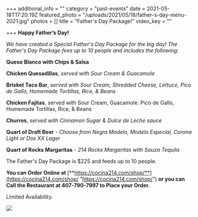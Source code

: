 +++
additional_info = ""
category = "past-events"
date = 2021-05-18T17:20:19Z
featured_photo = "/uploads/2021/05/18/father-s-day-menu-2021.jpg"
photos = []
title = "Father's Day Package!"
video_key = ""

+++
**Happy Father’s Day!**

_We have created a Special Father's Day Package for the big day! The Father's Day Package fees up to 10 people and includes the following:_

**Queso Blanco with Chips & Salsa**

**Chicken Quesadillas**, _served with Sour Cream & Guacamole_

**Brisket Taco Bar**, _served with Sour Cream, Shredded Cheese, Lettuce, Pico de Gallo, Homemade Tortillas, Rice, & Beans_

**Chicken Fajitas**, served with Sour Cream, Guacamole. Pico de Gallo, Homemade Tortillas, Rice, & Beans

**Churros**, _served with Cinnamon Sugar & Dulce de Leche sauce_

**Quart of Draft Beer** - _Choose from Negra Modelo, Modelo Especial, Corona Light or Dos XX Lager_

**Quart of Rocks Margaritas** - _214 Rocks Margaritas with Sauza Tequila_

The Father's Day Package is $225 and feeds up to 10 people.

**You can Order Online at**  [**https://cocina214.com/shop/**](https://cocina214.com/shop/ "https://cocina214.com/shop/") **or you can Call the Restaurant at 407-790-7997 to Place your Order.**

Limited Availability.

![](/uploads/2021/05/18/father-s-day-menu-2021.jpg)